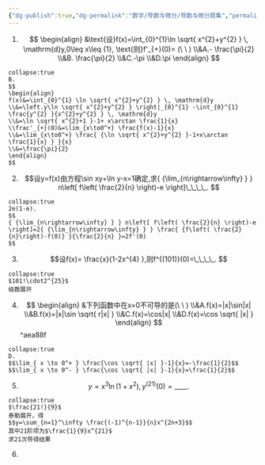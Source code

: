 ```yaml
---
{"dg-publish":true,"dg-permalink":"数学/导数与微分/导数与微分题集","permalink":"/数学/导数与微分/导数与微分题集/","dgHomeLink":true,"dgPassFrontmatter":false}
---
```



1. $$
\begin{align}
&\text{设}f(x)=\int_{0}^{1}\ln \sqrt{ x^{2}+y^{2} }  \, \mathrm{d}y,0\leq x\leq {1}, \text{则}f'_{+}(0)= (\ \ )
\\&A.- \frac{\pi}{2}
\\&B. \frac{\pi}{2}
\\&C.-\pi
\\&D.\pi
\end{align}
$$

```ad-ans
collapse:true
B.
$$
\begin{align}
f(x)&=\int_{0}^{1} \ln \sqrt{ x^{2}+y^{2} } \, \mathrm{d}y
\\&=\left.y\ln \sqrt{ x^{2}+y^{2} } \right|_{0}^{1} -\int_{0}^{1} \frac{y^{2} }{x^{2}+y^{2} } \, \mathrm{d}y
\\&=\ln \sqrt{ x^{2}+1 }-1+ x\arctan \frac{1}{x}
\\frac'_{+}(0)&=\lim_{x\to0^+} \frac{f(x)-1}{x}
\\&=\lim_{x\to0^+} \frac{ {\ln \sqrt{ x^{2}+y^{2} }-1+x\arctan \frac{1}{x} } }{x}
\\&=\frac{\pi}{2}
\end{align}
$$
```

2. $$设y=f(x)由方程\sin xy+\ln y-x=1确定,求{ {\lim_{n\rightarrow\infty} } } n\left[ f\left( \frac{2}{n} \right)-e \right]\_\_\_\_.
$$

```ad-ans
collapse:true
2e(1-e).
$$
{ {\lim_{n\rightarrow\infty} } } n\left[ f\left( \frac{2}{n} \right)-e \right]=2{ {\lim_{n\rightarrow\infty} } } \frac{ {f\left( \frac{2}{n}\right)-f(0)} }{\frac{2}{n} }=2f'(0)
$$
```

3. $$设f(x)= \frac{x}{1-2x^{4} },则f^{(101)}(0)=\_\_\_\_.
$$
```ad-ans
collapse:true
$101!\cdot2^{25}$
级数展开
```

4. $$
\begin{align}
&下列函数中在x=0不可导的是(\ \ )
\\&A.f(x)=|x|\sin|x| 
\\&B.f(x)=|x|\sin \sqrt{ r|x| }
\\&C.f(x)=\cos|x|
\\&D.f(x)=\cos \sqrt{ |x| }
\end{align}
$$ ^aea88f
```ad-ans
collapse:true
D.
$$\lim_{ x \to 0^+ } \frac{\cos \sqrt{ |x| }-1}{x}=-\frac{1}{2}$$
$$\lim_{ x \to 0^- } \frac{\cos \sqrt{ |x| }-1}{x}=\frac{1}{2}$$
```

5. $$y=x^{3}\ln(1+x^{2}),y^{(21)}(0)=\_\_\_\_.
$$
```ad-ans
collapse:true
$\frac{21!}{9}$
泰勒展开，得
$$y=\sum_{n=1}^\infty \frac{(-1)^{n-1}}{n}x^{2n+3}$$
其中21阶项为$\frac{1}{9}x^{21}$
求21次导得结果
```

6. 